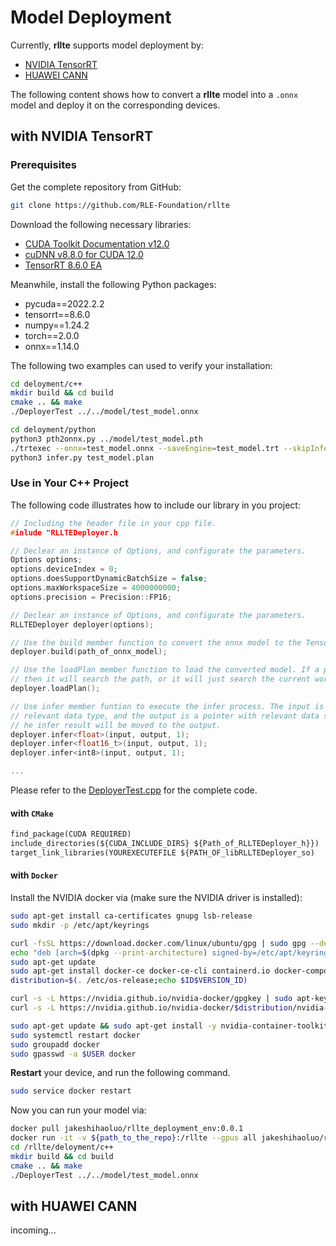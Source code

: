 # Model Deployment

Currently, **rllte** supports model deployment by:

- [NVIDIA TensorRT](https://developer.nvidia.com/zh-cn/tensorrt)
- [HUAWEI CANN](https://www.hiascend.com/zh/software/cann)

The following content shows how to convert a **rllte** model into a `.onnx` model and deploy it on the corresponding devices.

## with NVIDIA TensorRT

### Prerequisites
Get the complete repository from GitHub:
``` sh
git clone https://github.com/RLE-Foundation/rllte
```

Download the following necessary libraries:

- [CUDA Toolkit Documentation v12.0](https://docs.nvidia.com/cuda/archive/12.0.0/cuda-installation-guide-linux/index.html)
- [cuDNN v8.8.0 for CUDA 12.0](https://docs.nvidia.com/deeplearning/cudnn/install-guide/index.html)
- [TensorRT 8.6.0 EA](https://docs.nvidia.com/deeplearning/tensorrt/archives/tensorrt-860-ea/quick-start-guide/index.html)

Meanwhile, install the following Python packages:

- pycuda==2022.2.2
- tensorrt==8.6.0
- numpy==1.24.2
- torch==2.0.0
- onnx==1.14.0

The following two examples can used to verify your installation:

``` sh title="C++ Port"
cd deloyment/c++
mkdir build && cd build
cmake .. && make
./DeployerTest ../../model/test_model.onnx
```

``` sh title="Python Port"
cd deloyment/python
python3 pth2onnx.py ../model/test_model.pth
./trtexec --onnx=test_model.onnx --saveEngine=test_model.trt --skipInference
python3 infer.py test_model.plan
```

### Use in Your C++ Project
The following code illustrates how to include our library in you project:
``` c++ title="example.cpp"
// Including the header file in your cpp file.
#inlude "RLLTEDeployer.h

// Declear an instance of Options, and configurate the parameters.
Options options;
options.deviceIndex = 0;  
options.doesSupportDynamicBatchSize = false;  
options.maxWorkspaceSize = 4000000000; 
options.precision = Precision::FP16;

// Declear an instance of Options, and configurate the parameters.
RLLTEDeployer deployer(options);

// Use the build member function to convert the onnx model to the TensorRT static model (plan).
deployer.build(path_of_onnx_model);

// Use the loadPlan member function to load the converted model. If a path is given, 
// then it will search the path, or it will just search the current working directory.
deployer.loadPlan();

// Use infer member funtion to execute the infer process. The input is the tensor with 
// relevant data type, and the output is a pointer with relevant data size and data type. T
// he infer result will be moved to the output.
deployer.infer<float>(input, output, 1);
deployer.infer<float16_t>(input, output, 1);
deployer.infer<int8>(input, output, 1);

...
```
Please refer to the [DeployerTest.cpp](https://github.com/RLE-Foundation/rllte/blob/main/deployment/c%2B%2B/DeployerTest.cpp) for the complete code.

#### with `CMake`
``` txt title="CMakeLists.txt"
find_package(CUDA REQUIRED)
include_directories(${CUDA_INCLUDE_DIRS} ${Path_of_RLLTEDeployer_h}})
target_link_libraries(YOUREXECUTEFILE ${PATH_OF_libRLLTEDeployer_so)
```

#### with `Docker`
Install the NVIDIA docker via (make sure the NVIDIA driver is installed):
``` sh title="install_docker.sh"
sudo apt-get install ca-certificates gnupg lsb-release
sudo mkdir -p /etc/apt/keyrings

curl -fsSL https://download.docker.com/linux/ubuntu/gpg | sudo gpg --dearmor -o /etc/apt/keyrings/docker.gpg
echo "deb [arch=$(dpkg --print-architecture) signed-by=/etc/apt/keyrings/docker.gpg] https://download.docker.com/linux/ubuntu $(lsb_release -cs) stable" | sudo tee /etc/apt/sources.list.d/docker.list > /dev/null
sudo apt-get update
sudo apt-get install docker-ce docker-ce-cli containerd.io docker-compose-plugin 
distribution=$(. /etc/os-release;echo $ID$VERSION_ID)

curl -s -L https://nvidia.github.io/nvidia-docker/gpgkey | sudo apt-key add -
curl -s -L https://nvidia.github.io/nvidia-docker/$distribution/nvidia-docker.list | sudo tee /etc/apt/sources.list.d/nvidia-docker.list

sudo apt-get update && sudo apt-get install -y nvidia-container-toolkit
sudo systemctl restart docker
sudo groupadd docker
sudo gpasswd -a $USER docker
```

**Restart** your device, and run the following command.
``` sh
sudo service docker restart
```

Now you can run your model via:
``` sh title="run_docker.sh"
docker pull jakeshihaoluo/rllte_deployment_env:0.0.1
docker run -it -v ${path_to_the_repo}:/rllte --gpus all jakeshihaoluo/rllte_deployment_env:0.0.1
cd /rllte/deloyment/c++
mkdir build && cd build
cmake .. && make
./DeployerTest ../../model/test_model.onnx
```

## with HUAWEI CANN
incoming...